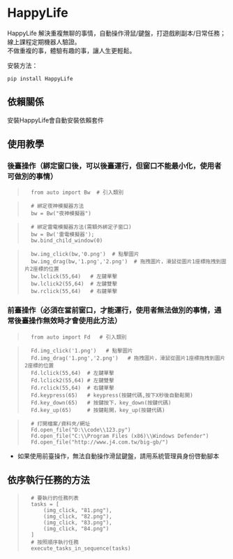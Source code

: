 # HappyLife

HappyLife 解決重複無聊的事情，自動操作滑鼠/鍵盤，打遊戲刷副本/日常任務；線上課程定期機器人驗證。  
不做重複的事，體驗有趣的事，讓人生更輕鬆。

安裝方法：
```shell
pip install HappyLife
```
## 依賴關係

安裝HappyLife會自動安裝依賴套件


## 使用教學

### 後臺操作（綁定窗口後，可以後臺運行，但窗口不能最小化，使用者可做別的事情）

>       from auto import Bw  # 引入類別

>       # 綁定夜神模擬器方法  
>       bw = Bw("夜神模擬器")

>       # 綁定雷電模擬器方法(需額外綁定子窗口)  
>       bw = Bw('雷電模擬器');  
>       bw.bind_child_window(0)

>       bw.img_click(bw,'0.png')  # 點擊圖片  
>       bw.img_drag(bw,'1.png','2.png')  # 拖拽圖片，滑鼠從圖片1座標拖拽到圖片2座標的位置  
>       bw.lclick(55,64)   # 左鍵單擊  
>       bw.lclick2(55,64)  # 左鍵雙擊  
>       bw.rclick(55,64)   # 右鍵單擊  


### 前臺操作（必須在當前窗口，才能運行，使用者無法做別的事情，通常後臺操作無效時才會使用此方法）

>       from auto import Fd   # 引入類別

>       Fd.img_click('1.png')   # 點擊圖片  
>       Fd.img_drag('1.png','2.png')   # 拖拽圖片，滑鼠從圖片1座標拖拽到圖片2座標的位置  
>       Fd.lclick(55,64)  # 左鍵單擊  
>       Fd.lclick2(55,64) # 左鍵雙擊  
>       Fd.rclick(55,64)  # 右鍵單擊  
>       Fd.keypress(65)   # keypress(按鍵代碼,按下X秒後自動鬆開)  
>       Fd.key_down(65)   # 按鍵按下，key_down(按鍵代碼)  
>       Fd.key_up(65)     # 按鍵鬆開，key_up(按鍵代碼)  

>       # 打開檔案/資料夾/網址  
>       Fd.open_file("D:\\code\\123.py")  
>       Fd.open_file("C:\\Program Files (x86)\\Windows Defender")  
>       Fd.open_file("http://www.j4.com.tw/big-gb/")  

* 如果使用前臺操作，無法自動操作滑鼠鍵盤，請用系統管理員身份啓動腳本

## 依序執行任務的方法

>       # 要執行的任務列表
>       tasks = [
>           (img_click, "81.png"),
>           (img_click, "82.png"),
>           (img_click, "83.png"),
>           (img_click, "84.png")
>       ]
>       # 按照順序執行任務
>       execute_tasks_in_sequence(tasks)







